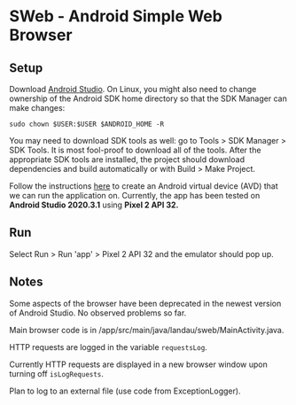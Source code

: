 # SWeb - Android Simple Web Browser

## Setup

Download [Android Studio](https://developer.android.com/studio). On Linux, you might also need to change ownership of the Android SDK home directory so that the SDK Manager can make changes:
```
sudo chown $USER:$USER $ANDROID_HOME -R
```

You may need to download SDK tools as well: go to Tools > SDK Manager > SDK Tools. It is most fool-proof to download all of the tools.
After the appropriate SDK tools are installed, the project should download dependencies and build automatically or with Build > Make Project.

Follow the instructions [here](https://developer.android.com/studio/run/emulator) to create an Android virtual device (AVD) that we can run the application on. Currently, the app has been tested on **Android Studio 2020.3.1** using **Pixel 2 API 32.** 

## Run

Select Run > Run 'app' > Pixel 2 API 32 and the emulator should pop up.

## Notes

Some aspects of the browser have been deprecated in the newest version of Android Studio. No observed problems so far.

Main browser code is in /app/src/main/java/landau/sweb/MainActivity.java.

HTTP requests are logged in the variable `requestsLog`.

Currently HTTP requests are displayed in a new browser window upon turning off `isLogRequests`.

Plan to log to an external file (use code from ExceptionLogger).

